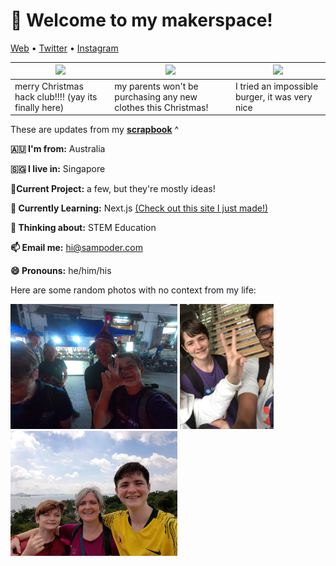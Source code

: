 <h1 align="left">👋 Welcome to my makerspace!</h3>

<p align="left">
  <a href="https://sampoder.com">Web</a> •
  <a href="https://twitter.com/sam_poder">Twitter</a> •
  <a href="https://instagram.com/sam_poder">Instagram</a>
</p>

  
  
  <!--- START_SCRAPBOOK_WIDGET --->
  | <img src ="https://dl.airtable.com/.attachments/d52c998e920065dae087cb028b72cfda/3bf92f37/20201224_172053.jpg">  |  <img src ="https://dl.airtable.com/.attachments/aa13dd977b8517a4a32c7f2e018bd33d/7dfb6bc6/img_20201223_185711.jpg"> | <img src ="https://dl.airtable.com/.attachments/4a30c9dbcaefc27fee2705c8a7a05a5b/10f1be4c/20201223_142328.jpg"> |
|---|---|---|
| merry Christmas hack club!!!! (yay its finally here) | my parents won't be purchasing any new clothes this Christmas!  | I tried an impossible burger, it was very nice   |
  <!--- END_SCRAPBOOK_WIDGET --->
  
  
  
  These are updates from my [**scrapbook**](https://scrapbook.hackclub.com/sampoder) ^
  
**🇦🇺 I'm from:** Australia

**🇸🇬 I live in:** Singapore

**🔭Current Project:** a few, but they're mostly ideas!
  
**🌱 Currently Learning:** Next.js [(Check out this site I just made!)](http://summer.hackclub.com)

**🤔 Thinking about:** STEM Education

**📫 Email me:** hi@sampoder.com

**😄 Pronouns:** he/him/his

Here are some random photos with no context from my life:

<img src ="https://github.com/sampoder/sampoder/raw/master/GOPR5263.JPG" height = "200px">  <img src ="https://github.com/sampoder/sampoder/raw/master/IMG_0269.jpg" height = "200px"> <img src ="https://github.com/sampoder/sampoder/raw/master/20200807_111143.jpg/" height = "200px">
